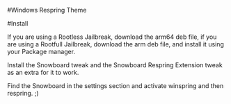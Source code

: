 #Windows Respring Theme

#Install

If you are using a Rootless Jailbreak, download the arm64 deb file, if you are using a Rootfull Jailbreak, download the arm deb file, and install it using your Package manager.

Install the Snowboard tweak and the Snowboard Respring Extension tweak as an extra for it to work.

Find the Snowboard in the settings section and activate winspring and then respring. ;)
